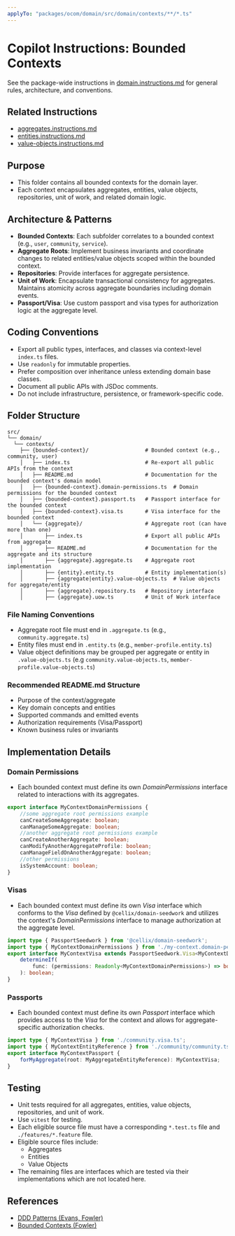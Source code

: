 ```yaml
---
applyTo: "packages/ocom/domain/src/domain/contexts/**/*.ts"
---
```


# Copilot Instructions: Bounded Contexts

See the package-wide instructions in [domain.instructions.md](../../../domain.instructions.md) for general rules, architecture, and conventions.

## Related Instructions
- [aggregates.instructions.md](./aggregates.instructions.md)
- [entities.instructions.md](./entities.instructions.md)
- [value-objects.instructions.md](./value-objects.instructions.md)

## Purpose
- This folder contains all bounded contexts for the domain layer.
- Each context encapsulates aggregates, entities, value objects, repositories, unit of work, and related domain logic.

## Architecture & Patterns
- **Bounded Contexts**: Each subfolder correlates to a bounded context (e.g., `user`, `community`, `service`).
- **Aggregate Roots**: Implement business invariants and coordinate changes to related entities/value objects scoped within the bounded context.
- **Repositories**: Provide interfaces for aggregate persistence.
- **Unit of Work**: Encapsulate transactional consistency for aggregates. Maintains atomicity across aggregate boundaries including domain events.
- **Passport/Visa**: Use custom passport and visa types for authorization logic at the aggregate level.

## Coding Conventions
- Export all public types, interfaces, and classes via context-level `index.ts` files.
- Use `readonly` for immutable properties.
- Prefer composition over inheritance unless extending domain base classes.
- Document all public APIs with JSDoc comments.
- Do not include infrastructure, persistence, or framework-specific code.

## Folder Structure

```
src/
└── domain/
  └── contexts/
    ├── {bounded-context}/                  # Bounded context (e.g., community, user)
    │   ├── index.ts                        # Re-export all public APIs from the context
    │   ├── README.md                       # Documentation for the bounded context's domain model
    │   ├── {bounded-context}.domain-permissions.ts  # Domain permissions for the bounded context
    │   ├── {bounded-context}.passport.ts   # Passport interface for the bounded context
    │   ├── {bounded-context}.visa.ts       # Visa interface for the bounded context
    │   └── {aggregate}/                    # Aggregate root (can have more than one)
    │       ├── index.ts                    # Export all public APIs from aggregate
    │       ├── README.md                   # Documentation for the aggregate and its structure
    │       ├── {aggregate}.aggregate.ts    # Aggregate root implementation
    │       ├── {entity}.entity.ts          # Entity implementation(s)
    │       ├── {aggregate|entity}.value-objects.ts  # Value objects for aggregate/entity
    │       ├── {aggregate}.repository.ts   # Repository interface
    │       ├── {aggregate}.uow.ts          # Unit of Work interface
```

### File Naming Conventions
- Aggregate root file must end in `.aggregate.ts` (e.g., `community.aggregate.ts`)
- Entity files must end in `.entity.ts` (e.g., `member-profile.entity.ts`)
- Value object definitions may be grouped per aggregate or entity in `.value-objects.ts` (e.g `community.value-objects.ts`, `member-profile.value-objects.ts`)

### Recommended README.md Structure
- Purpose of the context/aggregate
- Key domain concepts and entities
- Supported commands and emitted events
- Authorization requirements (Visa/Passport)
- Known business rules or invariants

## Implementation Details

### Domain Permissions
- Each bounded context must define its own *DomainPermissions* interface related to interactions with its aggregates.
```typescript
export interface MyContextDomainPermissions {
	//some aggregate root permissions example
	canCreateSomeAggregate: boolean;
	canManageSomeAggregate: boolean;
	//another aggregate root permissions example
	canCreateAnotherAggregate: boolean;
    canModifyAnotherAggregateProfile: boolean;
	canManageFieldOnAnotherAggregate: boolean;
	//other permissions
	isSystemAccount: boolean;
}
```
### Visas
- Each bounded context must define its own *Visa* interface which conforms to the *Visa* defined by `@cellix/domain-seedwork` and utilizes the context's *DomainPermissions* interface to manage authorization at the aggregate level.
```typescript
import type { PassportSeedwork } from '@cellix/domain-seedwork';
import type { MyContextDomainPermissions } from './my-context.domain-permissions.ts';
export interface MyContextVisa extends PassportSeedwork.Visa<MyContextDomainPermissions> {
	determineIf(
		func: (permissions: Readonly<MyContextDomainPermissions>) => boolean,
	): boolean;
}
```
### Passports
- Each bounded context must define its own *Passport* interface which provides access to the *Visa* for the context and allows for aggregate-specific authorization checks.
```typescript
import type { MyContextVisa } from './community.visa.ts';
import type { MyContextEntityReference } from './community/community.ts';
export interface MyContextPassport {
	forMyAggregate(root: MyAggregateEntityReference): MyContextVisa;
}
```

## Testing
- Unit tests required for all aggregates, entities, value objects, repositories, and unit of work.
- Use `vitest` for testing.
- Each eligible source file must have a corresponding `*.test.ts` file and `./features/*.feature` file.
- Eligible source files include:
    - Aggregates
    - Entities
    - Value Objects
- The remaining files are interfaces which are tested via their implementations which are not located here.

## References
- [DDD Patterns (Evans, Fowler)](https://martinfowler.com/bliki/DomainDrivenDesign.html)
- [Bounded Contexts (Fowler)](https://martinfowler.com/bliki/BoundedContext.html)